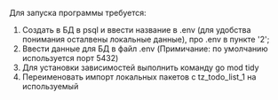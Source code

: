 Для запуска программы требуется: 

1) Создать в БД в psql и ввести название в .env (для удобства понимания осталвены локальные данные), про .env в пункте '2';
2) Ввести данные для БД в файл .env (Примичание: по умолчанию используется порт 5432)
3) Для установки зависимостей выполнить команду go mod tidy
4) Переименовать импорт локальных пакетов с tz_todo_list_1 на используемый
